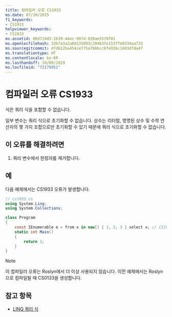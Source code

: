 ```yaml
---
title: 컴파일러 오류 CS1933
ms.date: 07/20/2015
f1_keywords:
- CS1933
helpviewer_keywords:
- CS1933
ms.assetid: 80d719d3-1b39-44ec-90fd-039ae5570f01
ms.openlocfilehash: 33b7a3a2a68135093c30463fe153ffe0334aa733
ms.sourcegitcommit: dfd612ba454ce775a766bcc6fe93bc1d43dfda47
ms.translationtype: HT
ms.contentlocale: ko-KR
ms.lasthandoff: 10/09/2019
ms.locfileid: "72179951"
---
```

# <a name="compiler-error-cs1933"></a>컴파일러 오류 CS1933

식은 쿼리 식을 포함할 수 없습니다.

 일부 변수는 쿼리 식으로 초기화할 수 없습니다. 상수는 리터럴, 명명된 상수 및 수학 연산자의 몇 가지 조합으로만 초기화할 수 있기 때문에 쿼리 식으로 초기화할 수 없습니다.

## <a name="to-correct-this-error"></a>이 오류를 해결하려면  

1. 쿼리 변수에서 한정자를 제거합니다.

## <a name="example"></a>예

 다음 예제에서는 CS1933 오류가 발생합니다.

```csharp
// cs1933.cs
using System.Linq;
using System.Collections;

class Program
{
    const IEnumerable e = from x in new[] { 1, 2, 3 } select x; // CS1933
    static int Main()
    {
        return 1;
    }
}
```

> [!NOTE]
> 이 컴파일러 오류는 Roslyn에서 더 이상 사용되지 않습니다. 이전 예제에서는 Roslyn으로 컴파일될 때 CS0133을 생성합니다.

## <a name="see-also"></a>참고 항목

- [LINQ 쿼리 식](../../programming-guide/linq-query-expressions/index.md)
